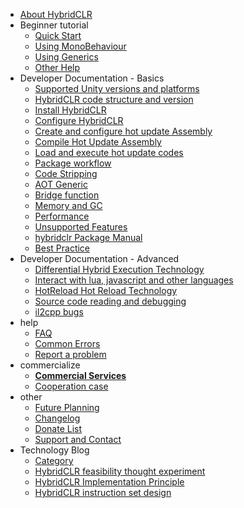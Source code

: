 <!-- docs/_sidebar.md -->

* [About HybridCLR](/en/README.md)
* Beginner tutorial
   * [Quick Start](/en/beginner/quickstart.md)
   * [Using MonoBehaviour](/en/beginner/monobehaviour.md)
   * [Using Generics](/en/beginner/generic.md)
   * [Other Help](/en/beginner/otherhelp.md)
* Developer Documentation - Basics
   * [Supported Unity versions and platforms](/en/basic/supportedplatformanduniyversion.md)
   * [HybridCLR code structure and version](/en/basic/architecture.md)
   * [Install HybridCLR](/en/basic/install.md)
   * [Configure HybridCLR](/en/basic/projectsettings.md)
   * [Create and configure hot update Assembly](/en/basic/hotupdateassemblysetting.md)
   * [Compile Hot Update Assembly](/en/basic/compileassembly.md)
   * [Load and execute hot update codes](/en/basic/runhotupdatecodes.md)
   * [Package workflow](/en/basic/buildpipeline.md)
   * [Code Stripping](/en/basic/codestriping.md)
   * [AOT Generic](/en/basic/aotgeneric.md)
   * [Bridge function](/en/basic/methodbridge.md)
   * [Memory and GC](/en/basic/memory.md)
   * [Performance](/en/basic/performance.md)
   * [Unsupported Features](/en/basic/notsupportedfeatures.md)
   * [hybridclr Package Manual](/en/basic/com.code-philosophy.hybridclr.md)
   * [Best Practice](/en/basic/bestpractice.md)
* Developer Documentation - Advanced
   * [Differential Hybrid Execution Technology](/en/advanced/differentialhybridexecution.md)
   * [Interact with lua, javascript and other languages](/en/advanced/workwithscriptlanguage.md)
   * [HotReload Hot Reload Technology](/en/advanced/hotreloadassembly.md)
   * [Source code reading and debugging](/en/advanced/sourceinspect.md)
   * [il2cpp bugs](/en/advanced/il2cppbugs.md)
* help
   * [FAQ](/en/help/faq.md)
   * [Common Errors](/en/help/commonerrors.md)
   * [Report a problem](/en/help/issue.md)
* commercialize
   * [**Commercial Services**](/en/other/business.md)
   * [Cooperation case](/en/other/business_partner.md)
* other
   * [Future Planning](/en/other/roadmap.md)
   * [Changelog](/en/other/changelog.md)
   * [Donate List](/en/other/donate.md)
   * [Support and Contact](/en/other/contactme.md)
* Technology Blog
   * [Category](/en/blog/catelog.md)
   * [HybridCLR feasibility thought experiment](/en/blog/mindexperiment.md)
   * [HybridCLR Implementation Principle](/en/blog/principle.md)
   * [HybridCLR instruction set design](/en/blog/instructions.md)